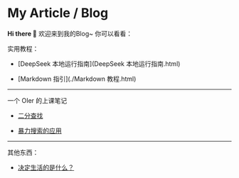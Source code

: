 # My Article / Blog

**Hi there 👋** 欢迎来到我的Blog~
你可以看看：

实用教程：
- [DeepSeek 本地运行指南](DeepSeek 本地运行指南.html)

- [Markdown 指引](./Markdown 教程.html)

***

一个 OIer 的上课笔记

- [二分查找](./二分查找.html)

- [暴力搜索的应用](./搜索的应用.html)

---

其他东西：

- [决定生活的是什么？](./决定生活的是什么.md)
